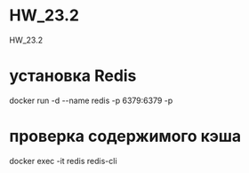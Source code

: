 # HW_23.2
HW_23.2
# установка Redis
docker run -d --name redis -p 6379:6379 -p 
# проверка содержимого кэша
docker exec -it redis redis-cli
